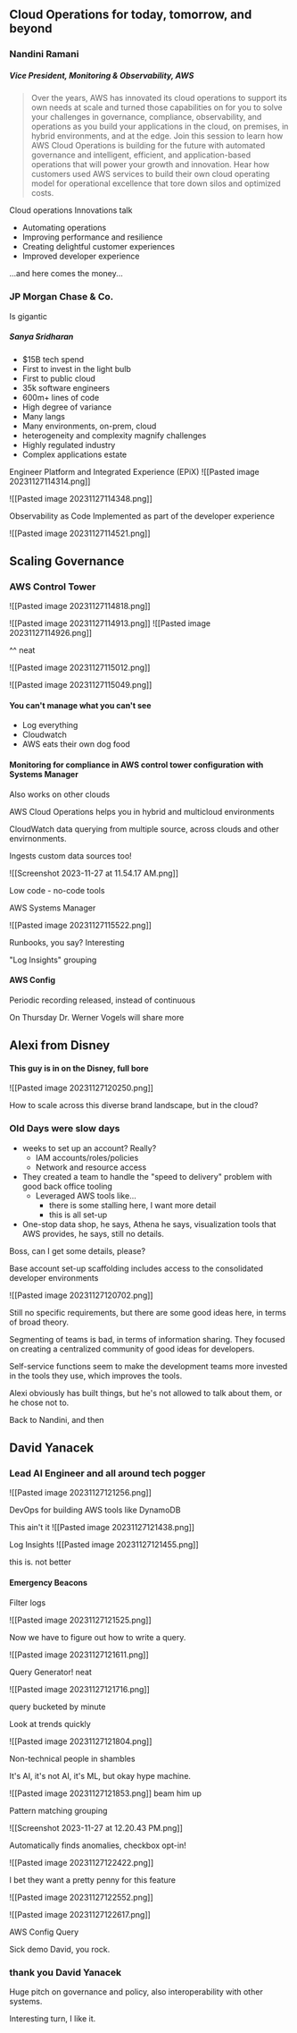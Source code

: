 ## Cloud Operations for today, tomorrow, and beyond

###  Nandini Ramani

##### Vice President, Monitoring & Observability, AWS

> Over the years, AWS has innovated its cloud operations to support its own needs at scale and turned those capabilities on for you to solve your challenges in governance, compliance, observability, and operations as you build your applications in the cloud, on premises, in hybrid environments, and at the edge. Join this session to learn how AWS Cloud Operations is building for the future with automated governance and intelligent, efficient, and application-based operations that will power your growth and innovation. Hear how customers used AWS services to build their own cloud operating model for operational excellence that tore down silos and optimized costs.

Cloud operations Innovations talk

- Automating operations
- Improving performance and resilience
- Creating delightful customer experiences
- Improved developer experience

...and here comes the money...
### JP Morgan Chase & Co.

Is gigantic
##### Sanya Sridharan

- $15B tech spend
- First to invest in the light bulb
- First to public cloud
- 35k software engineers
- 600m+ lines of code
- High degree of variance
- Many langs
- Many environments, on-prem, cloud 
- heterogeneity and complexity magnify challenges
- Highly regulated industry
- Complex applications estate 

Engineer Platform and Integrated Experience (EPiX)
![[Pasted image 20231127114314.png]]

![[Pasted image 20231127114348.png]]

Observability as Code
Implemented as part of the developer experience

![[Pasted image 20231127114521.png]]

## Scaling Governance

### AWS Control Tower

![[Pasted image 20231127114818.png]]

![[Pasted image 20231127114913.png]]
![[Pasted image 20231127114926.png]]

^^ neat

![[Pasted image 20231127115012.png]]

![[Pasted image 20231127115049.png]]

#### You can't manage what you can't see
- Log everything
- Cloudwatch
- AWS eats their own dog food

#### Monitoring for compliance in AWS control tower configuration with Systems Manager

Also works on other clouds

AWS Cloud Operations helps you in hybrid and multicloud environments

CloudWatch data querying from multiple source, across clouds and other envirnonments.

Ingests custom data sources too!


![[Screenshot 2023-11-27 at 11.54.17 AM.png]]

Low code - no-code tools

AWS Systems Manager

![[Pasted image 20231127115522.png]]

Runbooks, you say? Interesting

"Log Insights" grouping


#### AWS Config 
Periodic recording released, instead of continuous

On Thursday Dr. Werner Vogels will share more

## Alexi from Disney

#### This guy is in on the Disney, full bore

![[Pasted image 20231127120250.png]]

How to scale across this diverse brand landscape, but in the cloud?

### Old Days were slow days


- weeks to set up an account? Really?
	- IAM accounts/roles/policies
	- Network and resource access
- They created a team to handle the "speed to delivery" problem with good back office tooling
	- Leveraged AWS tools like...
		- there is some stalling here, I want more detail
		- this is all set-up
- One-stop data shop, he says, Athena he says, visualization tools that AWS provides, he says, still no details.

Boss, can I get some details, please?

Base account set-up scaffolding includes access to the consolidated developer environments

![[Pasted image 20231127120702.png]]

Still no specific requirements, but there are some good ideas here, in terms of broad theory.

Segmenting of teams is bad, in terms of information sharing. They focused on creating a centralized community of good ideas for developers. 

Self-service functions seem to make the development teams more invested in the tools they use, which improves the tools.

Alexi obviously has built things, but he's not allowed to talk about them, or he chose not to.

Back to Nandini, and then 

## David Yanacek

### Lead AI Engineer and all around tech pogger

![[Pasted image 20231127121256.png]]

DevOps for building AWS tools like DynamoDB

This ain't it
![[Pasted image 20231127121438.png]]

Log Insights
![[Pasted image 20231127121455.png]]

this is. not better

#### Emergency Beacons

Filter logs

![[Pasted image 20231127121525.png]]

Now we have to figure out how to write a query.

![[Pasted image 20231127121611.png]]

Query Generator! neat

![[Pasted image 20231127121716.png]]

query bucketed by minute

Look at trends quickly

![[Pasted image 20231127121804.png]]

Non-technical people in shambles

It's AI, it's not AI, it's ML, but okay hype machine.

![[Pasted image 20231127121853.png]]
beam him up

Pattern matching grouping

![[Screenshot 2023-11-27 at 12.20.43 PM.png]]

Automatically finds anomalies, checkbox opt-in!

![[Pasted image 20231127122422.png]]

I bet they want a pretty penny for this feature

![[Pasted image 20231127122552.png]]

![[Pasted image 20231127122617.png]]

AWS Config Query

Sick demo David, you rock.
### thank you David Yanacek

Huge pitch on governance and policy, also interoperability with other systems. 

Interesting turn, I like it.

